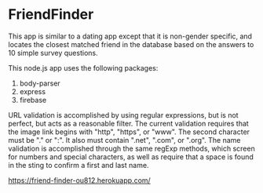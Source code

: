 # FriendFinder
This app is similar to a dating app except that it is non-gender specific, and locates the closest matched friend in the database based on the answers to 10 simple survey questions. 

This node.js app uses the following packages:
1. body-parser
2. express
3. firebase

URL validation is accomplished by using regular expressions, but is not perfect, but acts as a reasonable filter. The current validation requires that the image link begins with "http", "https", or "www". The second character must be "." or ":". It also must contain ".net", 
".com", or ".org". The name validation is accomplished through the same regExp methods, which screen for numbers and special characters, as well as require that a space is found in the sting to confirm a first and last name.

https://friend-finder-ou812.herokuapp.com/
